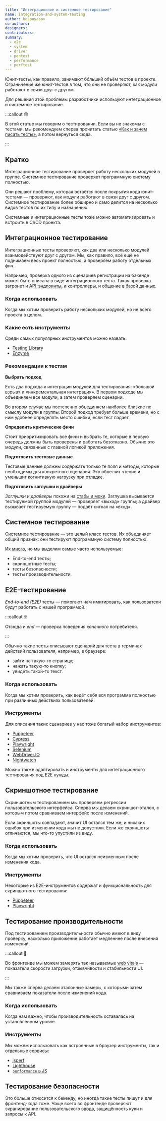 ```yaml
---
title: "Интеграционное и системное тестирование"
name: integration-and-system-testing
author: bespoyasov
co-authors:
designers:
contributors:
summary:
  - e2e
  - system
  - driver
  - pentest
  - performance
  - perftest
---
```


Юнит-тесты, как правило, занимают бóльший объём тестов в проекте. Ограничение же юнит-тестов в том, что они не проверяют, как модули работают в связи друг с другом.

Для решения этой проблемы разработчики используют интеграционное и системное тестирование.

:::callout 🙃

В этой статье мы говорим о тестировании. Если вы не знакомы с тестами, мы рекомендуем сперва прочитать статью [«Как и зачем писать тесты»](/js/long/how-to-test-and-why/), а потом вернуться сюда.

:::

## Кратко

Интеграционное тестирование проверяет работу нескольких модулей в группе. Системное тестирование проверяет программную систему полностью.

Они решают проблему, которая остаётся после покрытия кода юнит-тестами — проверяют, как модули работают в связи друг с другом. Системное тестирование более обширно и само делится на несколько видов тестов по их типу и назначению.

Системные и интеграционные тесты тоже можно автоматизировать и встроить в CI/CD проекта.

## Интеграционное тестирование

Интеграционные тесты проверяют, как два или несколько модулей взаимодействуют друг с другом. Мы, как правило, всё ещё не поднимаем весь проект полностью, а проверяем работу отдельных фич.

Например, проверка одного из сценариев регистрации на бэкенде может быть описана в виде интеграционного теста. Такая проверка затронет и [API-эндпоинты](/js/long/api/), и контроллеры, и общение в базой данных.

### Когда использовать

Когда мы хотим проверить работу нескольких модулей, но не всего проекта в целом.

### Какие есть инструменты

Среди самых популярных инструментов можно назвать:

- [Testing Library](https://testing-library.com)
- [Enzyme](https://enzymejs.github.io/enzyme/)

### Рекомендации к тестам

**Выбрать подход**

Есть два подхода к интеграции модулей для тестирования: «большой взрыв» и «инкрементальная интеграция». В первом подходе мы объединяем все модули, а затем проверяем сценарии.

Во втором случае мы постепенно объединяем наиболее близкие по смыслу модули в группы. Второй подход требует больше времени, но с ним удобнее определять место ошибки, если тест падает.

**Определить критические фичи**

Стоит приоритизировать все фичи и выбрать те, которые в первую очередь должны быть проверены и работать безотказно. Обычно это модули, связанные с главной логикой приложения.

**Подготовить тестовые данные**

Тестовые данные должны содержать только те поля и методы, которые необходимы для конкретного сценария. Это облегчит чтение и уменьшит когнитивную нагрузку при отладке.

**Подготовить заглушки и драйверы**

_Заглушки и драйверы_ похожи на [стабы и моки](/js/long/testing-and-fake-objects/). Заглушка вызывается тестируемой группой модулей — проверяет «выход» группы; а драйвер вызывает тестируемую группу — подаёт сигнал на «вход».

## Системное тестирование

Системное тестирование — это целый класс тестов. Их объединяет общий признак: они тестируют программную систему полностью.

Их [много](https://ru.wikipedia.org/wiki/Системное_тестирование), но мы выделим самые часто используемые:

- End-to-end тесты;
- скриншотные тесты;
- тесты безопасности;
- тесты производительности.

## E2E-тестирование

_End-to-end (E2E)_ тесты — помогают нам имитировать, как пользователи будут работать с нашей программой.

:::callout 🤓

Отсюда и *end* — проверка поведения *конечного* потребителя.

:::

Обычно такие тесты описывают сценарий для теста в терминах действий пользователя, например, в браузере:

- зайти на такую-то страницу;
- нажать такую-то кнопку;
- увидеть такой-то текст.

### Когда использовать

Когда мы хотим проверить, как ведёт себя вся программа полностью при различных действиях пользователей.

### Инструменты

Для описания таких сценариев у нас тоже богатый набор инструментов:

- [Puppeteer](https://pptr.dev)
- [Cypress](https://www.cypress.io)
- [Playwright](https://playwright.dev)
- [Selenium](https://www.selenium.dev)
- [WebDriver.IO](https://webdriver.io)
- [Nightwatch](https://nightwatchjs.org)

Можно также адаптировать и инструменты для интеграционного тестирования под E2E нужды.

## Скриншотное тестирование

Скриншотным тестированием мы проверяем регрессии пользовательского интерфейса. Сперва мы делаем скриншот-эталон, с которым потом сравниваем интерфейс после изменений.

Если скриншоты совпадают, значит UI остался тем же, и никаких ошибок при изменении кода мы не допустили. Если же скриншоты отличаются, мы что-то упустили из виду.

### Когда использовать

Когда мы хотим проверить, что UI остался неизменным после изменения кода.

### Инструменты

Некоторые из E2E-инструментов содержат и функциональность для скриншотного тестирования:

- [Puppeteer](https://pptr.dev)
- [Playwright](https://playwright.dev)

## Тестирование производительности

Под тестированием производительности обычно имеют в виду проверку, насколько приложение работает медленнее после внесения изменений.

:::callout 🧬

Во фронтенде мы можем замерять так называемые [web vitals](https://web.dev/vitals/) — показатели скорости загрузки, отзывчивости и стабильности UI.

:::

Мы также сперва делаем эталонные замеры, с которыми затем сравниваем показатели после изменений кода.

### Когда использовать

Когда нам важно, чтобы производительность оставалась на установленном уровне.

### Инструменты

Мы можем использовать как встроенные в браузер инструменты, так и отдельные сервисы:

- [jsperf](https://jsperf.com)
- [Lighthouse](https://developers.google.com/web/tools/lighthouse/)
- [`performance` в JS](/js/doka/performance)

## Тестирование безопасности

Это больше относится к бекенду, но иногда такие тесты пишут и для фронтенд-кода тоже. Чаще всего во фронтенде проверяют экранирование пользовательского ввода, защищённость куки и запросы к API.
